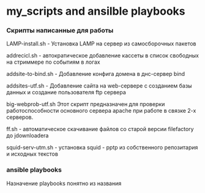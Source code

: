# my_scripts and ansilble playbooks
### Скрипты написанные для работы

LAMP-install.sh - Установка LAMP на сервер из самосборочных пакетов

addrecicl.sh - автократическое добавление кассеты в список свободных на стриммере по событиям в логах

addsite-to-bind.sh - Добавление конфига домена в днс-сервер bind

addsites-utf.sh - Добавление сайта на web-сервере с созданием базы данных и создание пользователя ftp сервера

big-webprob-utf.sh Этот скрипт предназначен для проверки работоспособности основного сервера apache при работе в связке 2-х серверов.

ff.sh - автоматическое скачивание файлов со старой версии filefactory до jdownloaderа

squid-serv-utm.sh - установка squid - pptp из собственного репозитария и исходных текстов

### ansible playbooks

Назначение playbooks понятно из названия
